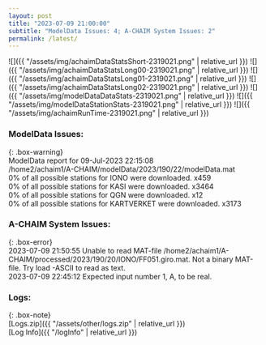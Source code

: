 ```yaml
---
layout: post
title: "2023-07-09 21:00:00"
subtitle: "ModelData Issues: 4; A-CHAIM System Issues: 2"
permalink: /latest/
---
```


![]({{ "/assets/img/achaimDataStatsShort-2319021.png" | relative_url }})
![]({{ "/assets/img/achaimDataStatsLong00-2319021.png" | relative_url }})
![]({{ "/assets/img/achaimDataStatsLong01-2319021.png" | relative_url }})
![]({{ "/assets/img/achaimDataStatsLong02-2319021.png" | relative_url }})
![]({{ "/assets/img/modelDataDataStats-2319021.png" | relative_url }})
![]({{ "/assets/img/modelDataStationStats-2319021.png" | relative_url }})
![]({{ "/assets/img/achaimRunTime-2319021.png" | relative_url }})


### ModelData Issues:  
  
{: .box-warning}  
 ModelData report for 09-Jul-2023 22:15:08   
 /home2/achaim1/A-CHAIM/modelData/2023/190/22/modelData.mat   
 0% of all possible stations for IONO were downloaded. x459   
 0% of all possible stations for KASI were downloaded. x3464   
 0% of all possible stations for QGN were downloaded. x12   
 0% of all possible stations for KARTVERKET were downloaded. x3173   
  
### A-CHAIM System Issues:  
  
{: .box-error}  
2023-07-09 21:50:55 Unable to read MAT-file /home2/achaim1/A-CHAIM/processed/2023/190/20/IONO/FF051.giro.mat. Not a binary MAT-file. Try load -ASCII to read as text.  
2023-07-09 22:45:12 Expected input number 1, A, to be real.  

### Logs:  
  
{: .box-note}  
[Logs.zip]({{ "/assets/other/logs.zip" | relative_url }})  
[Log Info]({{ "/logInfo" | relative_url }})  
